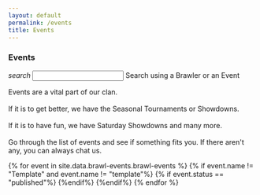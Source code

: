 ```yaml
---
layout: default
permalink: /events
title: Events
---
```


<div class="container">
    <div class="row">
        <div class="col s12">
            <h3 class="logo-text">Events</h3>
        </div>
    </div>
    <div class="row">
        <form id="search_form" class="col s12">
            <div class="input-field col s12">
              <i class="material-icons prefix">search</i>
              <input id="search_event" type="text" class="validate">
              <label for="search_event">Search using a Brawler or an Event</label>
            </div>
        </form>
    </div>
    <div class="row" id="page_filler">
        <div class="col s12">
            <p class="flow-text">
                Events are a vital part of our clan.<br><br>
                If it is to get better, we have the Seasonal Tournaments or Showdowns.<br><br>
                If it is to have fun, we have Saturday Showdowns and many more.<br><br>
                Go through the list of events and see if something fits you. If there aren't any, you can always chat us.<br>
            </p>
        </div>
    </div>
    {% for event in site.data.brawl-events.brawl-events %}
        {% if event.name != "Template" and event.name != "template"%}
        {% if event.status == "published"%} 
    <div class="row" id="row-{{forloop.index}}" hidden>
        <div class="col s12">
            <div class="card-search" hidden>
                <div class="card-id">row-{{forloop.index}}</div>
                <div class="event-name">{{event.name}}</div>
                <div class="event-brawler">{{event.brawler}}</div>
            </div>
            <div class="card">
                <div class="card-content">
                    <span class="card-title activator grey-text text-darken-4">{{event.name}}<i class="material-icons right">expand_less</i></span>
                </div>
                <div class="card-reveal">
                    <span class="card-title grey-text text-darken-4">{{event.brawler}}<i class="material-icons right">expand_more</i></span>
                    <p>
                        {{event.gameplay}}
                    </p>
                    <span class="badge">{{event.map}}</span>
                </div>
                <div class="card-content waves-effect waves-block waves-light no-space-top">
                  <p class="activator">
                    {{event.description}}<br><br>
                    <span class="badge">{{event.gamemode}}</span>
                  </p>
                </div>
            </div>
        </div>
    </div>
        {%endif%}
        {%endif%}
    {% endfor %}
    <br><br>
</div>

<script>
    document.addEventListener('DOMContentLoaded', function() {
    var elems = document.querySelectorAll('.scrollspy');
    var options = {};
    var instances = M.ScrollSpy.init(elems, options);
    });


    function editDistance(s1, s2) {
      s1 = s1.toLowerCase();
      s2 = s2.toLowerCase();

      var costs = new Array();
      for (var i = 0; i <= s1.length; i++) {
        var lastValue = i;
        for (var j = 0; j <= s2.length; j++) {
          if (i == 0)
            costs[j] = j;
          else {
            if (j > 0) {
              var newValue = costs[j - 1];
              if (s1.charAt(i - 1) != s2.charAt(j - 1))
                newValue = Math.min(Math.min(newValue, lastValue),
                  costs[j]) + 1;
              costs[j - 1] = lastValue;
              lastValue = newValue;
            }
          }
        }
        if (i > 0)
          costs[s2.length] = lastValue;
      }
      return costs[s2.length];
    }

    function similarity(s1, s2) {
      var longer = s1;
      var shorter = s2;
      if (s1.length < s2.length) {
        longer = s2;
        shorter = s1;
      }
      var longerLength = longer.length;
      if (longerLength == 0) {
        return 1.0;
      }
      return (longerLength - editDistance(longer, shorter)) / parseFloat(longerLength);
    }

    var card_ids = $(".card-id").map(function() {return this.innerHTML;}).get();
    var event_names = $(".event-name").map(function() {return this.innerHTML;}).get();
    var event_brawler = $(".event-brawler").map(function() {return this.innerHTML;}).get();

    $( "#search_form" ).submit(function( event ) {
        var similarity_threshold = 0.60;
        var str = $("#search_event").val()
        event.preventDefault();

        var name_similarity = [];
        var brawler_similarity = [];
        var cards_to_show = [];

        for ( var i = 0, l = card_ids.length; i < l; i++ ) {
            $("#" + card_ids[i]).hide();
            name_similarity.push(similarity(str, event_names[i]));
            brawler_similarity.push(similarity(str, event_brawler[i]));
        }

        var cards_shown = 0;

        for ( var i = 0, l = name_similarity.length; i < l; i++) {
            if(parseFloat(similarity_threshold) < parseFloat(name_similarity[i]) || parseFloat(similarity_threshold) < parseFloat(brawler_similarity[i]))
            {
                $("#" + card_ids[i]).show();
                cards_shown++;
            }
        }

        console.log(cards_shown);

        $("#page_filler").hide();

        if(cards_shown < 1)
        {
            $("#page_filler").show();
        }

        $("#search_event").val('');
        $("#search_event").blur();
    });
</script>
